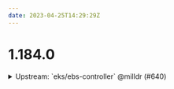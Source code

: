 ```yaml
---
date: 2023-04-25T14:29:29Z
---
```


# 1.184.0

<details>
  <summary>Upstream: `eks/ebs-controller` @milldr (#640)</summary>

### what
- Added component for `eks/ebs-controller`

### why
- Upstreaming this component for general use

### references
- n/a


</details>